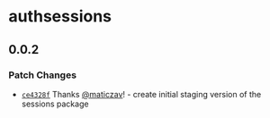 # authsessions

## 0.0.2

### Patch Changes

- [`ce4328f`](https://github.com/maticzav/sessions/commit/ce4328fa47042c7db5aa10098ca34b468db52665) Thanks [@maticzav](https://github.com/maticzav)! - create initial staging version of the sessions package
